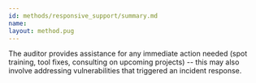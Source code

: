 ```yaml
---
id: methods/responsive_support/summary.md
name: 
layout: method.pug
---
```


The auditor provides assistance for any immediate action needed (spot training, tool fixes, consulting on upcoming projects) -- this may also involve addressing vulnerabilities that triggered an incident response.

